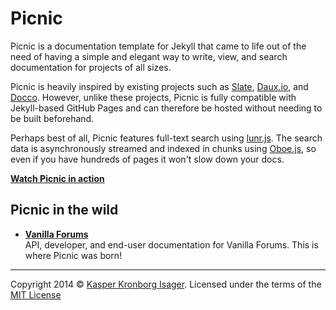 # Picnic

Picnic is a documentation template for Jekyll that came to life out of the need of having a simple and elegant way to write, view, and search documentation for projects of all sizes.

Picnic is heavily inspired by existing projects such as [Slate](https://github.com/tripit/slate), [Daux.io](https://github.com/justinwalsh/daux.io), and [Docco](https://github.com/jashkenas/docco). However, unlike these projects, Picnic is fully compatible with Jekyll-based GitHub Pages and can therefore be hosted without needing to be built beforehand.

Perhaps best of all, Picnic features full-text search using [lunr.js](http://lunrjs.com/). The search data is asynchronously streamed and indexed in chunks using [Oboe.js](http://oboejs.com/), so even if you have hundreds of pages it won't slow down your docs.

[__Watch Picnic in action__](https://kasperisager.github.io/picnic)

## Picnic in the wild

- [__Vanilla Forums__](https://vanillaforums.github.io/VanillaDocs)  
  API, developer, and end-user documentation for Vanilla Forums. This is where Picnic was born!

---
Copyright 2014 © [Kasper Kronborg Isager](http://kasperisager.github.io). Licensed under the terms of the [MIT License](LICENSE.md)
